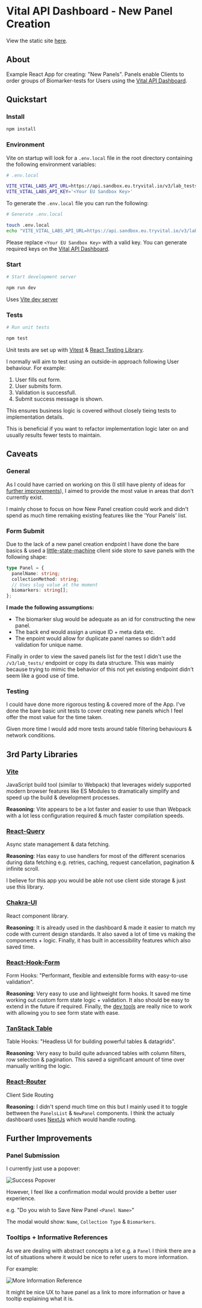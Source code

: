 # Vital API Dashboard - New Panel Creation

View the static site [here](https://jonnypickard.github.io/vital-dashboard-app-react/panels/create).

## About

Example React App for creating: "New Panels". Panels enable Clients to order groups of Biomarker-tests for Users using the [Vital API Dashboard](https://app.tryvital.io/).

## Quickstart

### Install

```bash
npm install
```

### Environment

Vite on startup will look for a `.env.local` file in the root directory containing the following environment variables:

```bash
# .env.local

VITE_VITAL_LABS_API_URL=https://api.sandbox.eu.tryvital.io/v3/lab_tests/markers
VITE_VITAL_LABS_API_KEY='<Your EU Sandbox Key>'
```

To generate the `.env.local` file you can run the following:

```bash
# Generate .env.local

touch .env.local
echo "VITE_VITAL_LABS_API_URL=https://api.sandbox.eu.tryvital.io/v3/lab_tests/markers\nVITE_VITAL_LABS_API_KEY='<Your EU Sandbox Key>'" > .env.local
```

Please replace `<Your EU Sandbox Key>` with a valid key. You can generate required keys on the [Vital API Dashboard](https://app.tryvital.io/).

### Start

```bash
# Start development server

npm run dev
```

Uses [Vite dev server](https://vitejs.dev/guide/cli.html#dev-server)

### Tests

```bash
# Run unit tests

npm test
```

Unit tests are set up with [Vitest](https://vitest.dev/) & [React Testing Library](https://testing-library.com/docs/react-testing-library/intro/).

I normally will aim to test using an outside-in approach following User behaviour. For example:

1. User fills out form.
2. User submits form.
3. Validation is successfull.
4. Submit success message is shown.

This ensures business logic is covered without closely tieing tests to implementation details.

This is beneficial if you want to refactor implementation logic later on and usually results fewer tests to maintain.

## Caveats

### General

As I could have carried on working on this (I still have plenty of ideas for [further improvements](#further-improvements)), I aimed to provide the most value in areas that don't currently exist.

I mainly chose to focus on how New Panel creation could work and didn't spend as much time remaking existing features like the 'Your Panels' list.

### Form Submit

Due to the lack of a new panel creation endpoint I have done the bare basics & used a [little-state-machine](https://www.npmjs.com/package/little-state-machine) client side store to save panels with the following shape:

```ts
type Panel = {
  panelName: string;
  collectionMethod: string;
  // Uses slug value at the moment
  biomarkers: string[];
};
```

**I made the following assumptions:**

- The biomarker slug would be adequate as an id for constructing the new panel.
- The back end would assign a unique ID + meta data etc.
- The enpoint would allow for duplicate panel names so didn't add validation for unique name.

Finally in order to view the saved panels list for the test I didn't use the `/v3/lab_tests/` endpoint or copy its data structure. This was mainly because trying to mimic the behavior of this not yet existing endpoint didn't seem like a good use of time.

### Testing

I could have done more rigorous testing & covered more of the App. I've done the bare basic unit tests to cover creating new panels which I feel offer the most value for the time taken.

Given more time I would add more tests around table filtering behaviours & network conditions.

## 3rd Party Libraries

### [Vite](https://vitejs.dev/)

JavaScript build tool (similar to Webpack) that leverages widely supported modern browser features like ES Modules to dramatically simplify and speed up the build & development processes.

**Reasoning**: Vite appears to be a lot faster and easier to use than Webpack with a lot less configuration required & much faster compilation speeds.

### [React-Query](https://www.npmjs.com/package/@tanstack/react-query)

Async state management & data fetching.

**Reasoning**: Has easy to use handlers for most of the different scenarios during data fetching e.g. retries, caching, request cancellation, pagination & infinite scroll.

I believe for this app you would be able not use client side storage & just use this library.

### [Chakra-UI](https://chakra-ui.com/)

React component library.

**Reasoning**: It is already used in the dashboard & made it easier to match my code with current design standards. It also saved a lot of time vs making the components + logic. Finally, it has built in accessibility features which also saved time.

### [React-Hook-Form](https://www.react-hook-form.com/)

Form Hooks: "Performant, flexible and extensible forms with easy-to-use validation".

**Reasoning**: Very easy to use and lightweight form hooks. It saved me time working out custom form state logic + validation. It also should be easy to extend in the future if required. Finally, the [dev tools](https://www.react-hook-form.com/dev-tools/) are really nice to work with allowing you to see form state with ease.

### [TanStack Table](https://tanstack.com/table/v8)

Table Hooks: "Headless UI for building powerful tables & datagrids".

**Reasoning**: Very easy to build quite advanced tables with column filters, row selection & pagination. This saved a significant amount of time over manually writing the logic.

### [React-Router](https://reactrouter.com/en/main)

Client Side Routing

**Reasoning**: I didn't spend much time on this but I mainly used it to toggle bettween the `PanelsList` & `NewPanel` components. I think the actualy dashboard uses [NextJs](https://nextjs.org/) which would handle routing.

## Further Improvements

### Panel Submission

I currently just use a popover:

![Success Popover](./docs/success-popover.png)

However, I feel like a confirmation modal would provide a better user experience.

e.g. "Do you wish to Save New Panel `<Panel Name>`"

The modal would show: `Name`, `Collection Type` & `Biomarkers`.

### Tooltips + Informative References

As we are dealing with abstract concepts a lot e.g. a `Panel` I think there are a lot of situations where it would be nice to refer users to more information.

For example:

![More Information Reference](./docs/more-information-reference.png)

It might be nice UX to have panel as a link to more information or have a tooltip explaining what it is.
